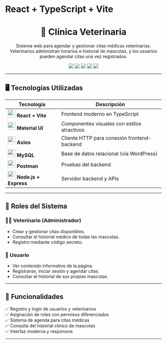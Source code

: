 # React + TypeScript + Vite

<h1 align="center">🐾 Clínica Veterinaria</h1>

<p align="center">
  Sistema web para agendar y gestionar citas médicas veterinarias.<br/>
  Veterinarios administran horarios e historial de mascotas, y los usuarios pueden agendar citas una vez registrados.
</p>

<p align="center">
  <img src="https://img.shields.io/badge/frontend-React%2FTypeScript-blue?logo=react" />
  <img src="https://img.shields.io/badge/backend-Node%2FExpress-green?logo=node.js" />
  <img src="https://img.shields.io/badge/db-MySQL-blue?logo=mysql" />
  <img src="https://img.shields.io/badge/styles-MaterialUI-purple?logo=mui" />
  <img src="https://img.shields.io/badge/tested_with-Postman-orange?logo=postman" />
</p>

---

## 🖥️ Tecnologías Utilizadas

| Tecnología      | Descripción                                                                 |
|----------------|-----------------------------------------------------------------------------|
| <img src="https://cdn.worldvectorlogo.com/logos/react-2.svg" height="25"/> **React + Vite** | Frontend moderno en TypeScript                        |
| <img src="https://cdn.worldvectorlogo.com/logos/material-ui-1.svg" height="25"/> **Material UI** | Componentes visuales con estilos atractivos        |
| <img src="https://axios-http.com/assets/logo.svg" height="25"/> **Axios**                   | Cliente HTTP para conexión frontend-backend          |
| <img src="https://cdn.worldvectorlogo.com/logos/mysql-6.svg" height="25"/> **MySQL**         | Base de datos relacional (vía WordPress)             |
| <img src="https://cdn.worldvectorlogo.com/logos/postman.svg" height="25"/> **Postman**       | Pruebas del backend                                  |
| <img src="https://cdn.worldvectorlogo.com/logos/nodejs-icon.svg" height="25"/> **Node.js + Express** | Servidor backend y APIs                       |

---

## 👥 Roles del Sistema

### 👨‍⚕️ Veterinario (Administrador)
- Crear y gestionar citas disponibles.
- Consultar el historial médico de todas las mascotas.
- Registro mediante código secreto.

### 🧑 Usuario
- Ver contenido informativo de la página.
- Registrarse, iniciar sesión y agendar citas.
- Consultar el historial de sus propias mascotas.

---

## 🚀 Funcionalidades

✅ Registro y login de usuarios y veterinarios  
✅ Asignación de roles con permisos diferenciados  
✅ Sistema de agenda para citas médicas  
✅ Consulta del historial clínico de mascotas  
✅ Interfaz moderna y responsive  

---





